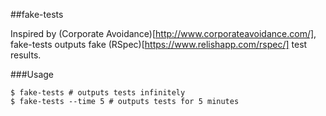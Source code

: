 ##fake-tests

Inspired by (Corporate Avoidance)[http://www.corporateavoidance.com/], fake-tests outputs fake (RSpec)[https://www.relishapp.com/rspec/] test results.

###Usage
```
$ fake-tests # outputs tests infinitely
$ fake-tests --time 5 # outputs tests for 5 minutes
```
